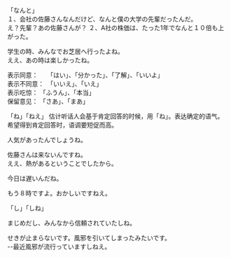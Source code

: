 「なんと」  
１、会社の佐藤さんなんだけど、なんと僕の大学の先輩だったんだ。  
      え？先輩？あの佐藤さんが？
２、A社の株価は、たった1年でなんと１０倍も上がった。  

学生の時、みんなでお芝居へ行ったよね。  
ええ、あの時は楽しかったね。  

表示同意：　　「はい」、「分かった」、「了解」、「いいよ」  
表示不同意：　「いいえ」、「いえ」  
表示吃惊：       「ふうん」、「本当」  
保留意见：       「さあ」、「まあ」  
   
「ね」「ねえ」
估计听话人会基于肯定回答的时候，用「ね」。表达确定的语气。希望得到肯定回答时，语调要短促而高。

人気があったんでしょうね。  

佐藤さんは来ないんですね。  
ええ、熱があるということでしたから。  

今日は遅いんだね。

もう８時ですよ。おかしいですねえ。


「し」「しね」  

まじめだし、みんなから信頼されていたしね。  

せきが止まらないです。風邪を引いてしまったみたいです。  
--最近風邪が流行っていますしねえ。
